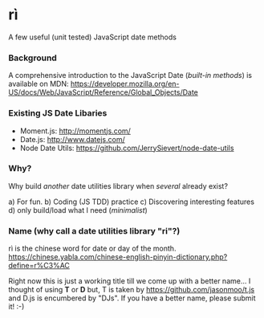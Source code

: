 rì
====

A few useful (unit tested) JavaScript date methods

### Background

A comprehensive introduction to the JavaScript Date (*built-in methods*)
is available on MDN:
https://developer.mozilla.org/en-US/docs/Web/JavaScript/Reference/Global_Objects/Date

### Existing JS Date Libaries

- Moment.js: http://momentjs.com/
- Date.js: http://www.datejs.com/
- Node Date Utils: https://github.com/JerrySievert/node-date-utils


### Why?

Why build *another* date utilities library when *several* already exist?

a) For fun. 
b) Coding (JS TDD) practice
c) Discovering interesting features
d) only build/load what I need (*minimalist*)

### Name (why call a date utilities library "ri"?)
rì is the chinese word for date or day of the month.
https://chinese.yabla.com/chinese-english-pinyin-dictionary.php?define=r%C3%AC

Right now this is just a working title till we come up with a better name...
I thought of using **T** or **D** but, T is taken by https://github.com/jasonmoo/t.js
and D.js is encumbered by "DJs". If you have a better name, please submit it! :-) 